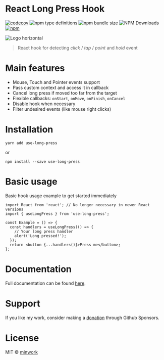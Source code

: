 # React Long Press Hook

[![codecov](https://codecov.io/gh/minwork/react/branch/main/graph/badge.svg?token=2KPMMSLDOM)](https://codecov.io/gh/minwork/react)
![npm type definitions](https://img.shields.io/npm/types/use-long-press)
![npm bundle size](https://img.shields.io/bundlephobia/min/use-long-press)
![NPM Downloads](https://img.shields.io/npm/dm/use-long-press)
[![npm](https://img.shields.io/npm/v/use-long-press)](https://www.npmjs.com/package/use-long-press)

![Logo horizontal](https://raw.githubusercontent.com/minwork/react/main/packages/use-long-press/images/logo-horizontal.png)

> React hook for detecting _click_ / _tap_ / _point_ and _hold_ event

# Main features
- Mouse, Touch and Pointer events support
- Pass custom context and access it in callback
- Cancel long press if moved too far from the target
- Flexible callbacks: `onStart`, `onMove`, `onFinish`, `onCancel`
- Disable hook when necessary
- Filter undesired events (like mouse right clicks)

# Installation
```shell
yarn add use-long-press
```
or
```shell
npm install --save use-long-press
```

# Basic usage
Basic hook usage example to get started immediately
```tsx
import React from 'react'; // No longer necessary in newer React versions
import { useLongPress } from 'use-long-press';

const Example = () => {
  const handlers = useLongPress(() => {
    // Your long press handler
    alert('Long pressed!');
  });
  return <button {...handlers()}>Press me</button>;
};
```

# Documentation

Full documentation can be found [here](https://minwork.gitbook.io/long-press-hook/).

# Support

If you like my work, consider making a [donation](https://github.com/sponsors/minwork) through Github Sponsors.

# License

MIT © [minwork](https://github.com/minwork)
